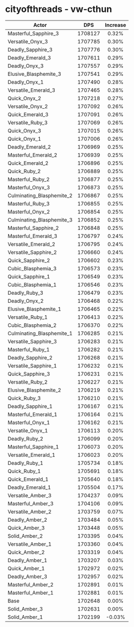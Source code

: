 # cityofthreads - vw-cthun
| Actor | DPS | Increase |
|---|:---:|:---:|
|Masterful_Sapphire_3|1708127|0.32%|
|Versatile_Onyx_3|1707785|0.30%|
|Deadly_Sapphire_3|1707776|0.30%|
|Deadly_Emerald_3|1707611|0.29%|
|Deadly_Onyx_3|1707557|0.29%|
|Elusive_Blasphemite_3|1707541|0.29%|
|Deadly_Onyx_1|1707490|0.28%|
|Versatile_Emerald_3|1707465|0.28%|
|Quick_Onyx_2|1707218|0.27%|
|Versatile_Onyx_2|1707092|0.26%|
|Quick_Emerald_3|1707091|0.26%|
|Versatile_Ruby_3|1707069|0.26%|
|Quick_Onyx_3|1707015|0.26%|
|Quick_Onyx_1|1707006|0.26%|
|Deadly_Emerald_2|1706969|0.25%|
|Masterful_Emerald_2|1706939|0.25%|
|Quick_Emerald_2|1706896|0.25%|
|Quick_Ruby_2|1706889|0.25%|
|Masterful_Ruby_2|1706877|0.25%|
|Masterful_Onyx_3|1706873|0.25%|
|Culminating_Blasphemite_2|1706867|0.25%|
|Masterful_Ruby_3|1706855|0.25%|
|Masterful_Onyx_2|1706854|0.25%|
|Culminating_Blasphemite_3|1706852|0.25%|
|Masterful_Sapphire_2|1706848|0.25%|
|Masterful_Emerald_3|1706797|0.24%|
|Versatile_Emerald_2|1706795|0.24%|
|Versatile_Sapphire_2|1706660|0.24%|
|Quick_Sapphire_2|1706602|0.23%|
|Cubic_Blasphemia_3|1706573|0.23%|
|Quick_Sapphire_1|1706549|0.23%|
|Cubic_Blasphemia_1|1706546|0.23%|
|Deadly_Ruby_3|1706479|0.23%|
|Deadly_Onyx_2|1706468|0.22%|
|Elusive_Blasphemite_1|1706465|0.22%|
|Versatile_Ruby_1|1706413|0.22%|
|Cubic_Blasphemia_2|1706370|0.22%|
|Culminating_Blasphemite_1|1706285|0.21%|
|Versatile_Sapphire_3|1706283|0.21%|
|Masterful_Ruby_1|1706282|0.21%|
|Deadly_Sapphire_2|1706268|0.21%|
|Versatile_Sapphire_1|1706232|0.21%|
|Quick_Sapphire_3|1706231|0.21%|
|Versatile_Ruby_2|1706227|0.21%|
|Elusive_Blasphemite_2|1706219|0.21%|
|Quick_Ruby_3|1706210|0.21%|
|Deadly_Sapphire_1|1706167|0.21%|
|Masterful_Emerald_1|1706164|0.21%|
|Masterful_Onyx_1|1706162|0.21%|
|Versatile_Onyx_1|1706113|0.20%|
|Deadly_Ruby_2|1706099|0.20%|
|Masterful_Sapphire_1|1706073|0.20%|
|Versatile_Emerald_1|1706023|0.20%|
|Deadly_Ruby_1|1705734|0.18%|
|Quick_Ruby_1|1705691|0.18%|
|Quick_Emerald_1|1705640|0.18%|
|Deadly_Emerald_1|1705504|0.17%|
|Versatile_Amber_3|1704237|0.09%|
|Masterful_Amber_3|1704106|0.09%|
|Versatile_Amber_2|1703759|0.07%|
|Deadly_Amber_2|1703484|0.05%|
|Quick_Amber_3|1703448|0.05%|
|Solid_Amber_2|1703395|0.04%|
|Versatile_Amber_1|1703360|0.04%|
|Quick_Amber_2|1703319|0.04%|
|Deadly_Amber_1|1703207|0.03%|
|Quick_Amber_1|1702972|0.02%|
|Deadly_Amber_3|1702957|0.02%|
|Masterful_Amber_2|1702891|0.01%|
|Masterful_Amber_1|1702881|0.01%|
|Base|1702648|0.00%|
|Solid_Amber_3|1702631|0.00%|
|Solid_Amber_1|1702199|-0.03%|
